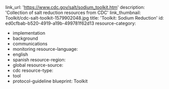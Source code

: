link_url: 'https://www.cdc.gov/salt/sodium_toolkit.htm'
description: 'Collection of salt reduction resources from CDC'
link_thumbnail: Toolkit/cdc-salt-toolkit-1579902048.jpg
title: 'Toolkit: Sodium Reduction'
id: ed0cfbab-b520-4919-a19b-499781f62d13
resource-category:
  - implementation
  - background
  - communications
  - monitoring
resource-language:
  - english
  - spanish
resource-region:
  - global
resource-source:
  - cdc
resource-type:
  - tool
  - protocol-guideline
blueprint: Toolkit
